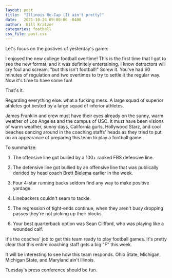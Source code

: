 ```yaml
---
layout: post
title:  "Illinois Re-Cap (It ain't pretty)"
date:   2021-10-24 09:00:00 -0400
author:  Bill Kratzer
categories: football
css_file: post.css
---
```


Let's focus on the postives of yesterday's game:

I enjoyed the new college football overtime!   This is the first time that I got to see the new format, and it was definitely entertaining.  I know detractors will cry foul and scream:  "but this isn't football!"   Screw it.  You've had 60 minutes of regulation and two overtimes to try to settle it the regular way.  Now it's time to have some fun!

That's it.

Regarding everything else: what a fucking mess.  A large squad of superior athletes got bested by a large squad of inferior athletes.

James Franklin and crew must have their eyes already on the sunny, warm weather of Los Angeles and the campus of USC.  It must have been visions of warm weather, sunny days, California gurls, Hollywood Starz, and cool beaches dancing around in the coaching staffs' heads as they tried to put on an appearance of preparing this team to play a football game.

To summarize:

1.  The offensive line got bullied by a 100+ ranked FBS defensive line.

2.  The defensive line got bullied by an offensive line that was publically derided by head coach Brett Bielema earlier in the week.

3.  Four 4-star running backs seldom find any way to make positive yardage.

4.  Linebackers couldn't seam to tackle.

5.  The regression of tight-ends continue, when they aren't busy dropping passes they're not picking up their blocks.

6.  Your best quarterback option was Sean Clifford, who was playing like a wounded calf.

It's the coaches' job to get this team ready to play football games. It's pretty clear that this entire coaching staff gets a big "F" this week.

It will be interesting to see how this team responds.  Ohio State, Michigan, Michigan State, and Maryland ain't Illinois.

Tuesday's press conference should be fun.

